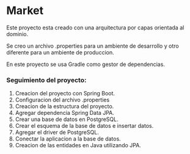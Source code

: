 # Market

Este proyecto esta creado con una arquitectura por capas
orientada al dominio.

Se creo un archivo .properties para un ambiente de desarrollo
y otro diferente para un ambiente de produccion.

En este proyecto se usa Gradle como gestor de dependencias.

### Seguimiento del proyecto:
1. Creacion del proyecto con Spring Boot.
2. Configuracion del archivo .properties
3. Creacion de la estructura del proyecto.
4. Agregar dependencia Spring Data JPA.
5. Crear una base de datos en PostgreSQL.
6. Crear el esquema de la base de datos e insertar datos.
7. Agregar el driver de PostgreSQL.
8. Conectar la aplicacion a la base de datos.
9. Creacion de las entidades en Java utilizando JPA.